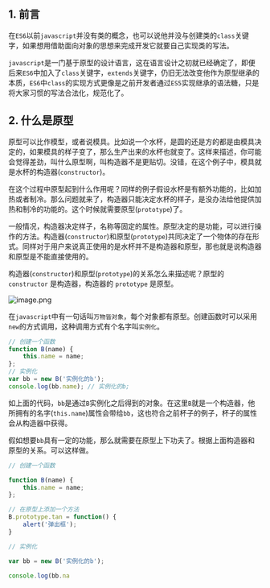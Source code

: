 ## 1. 前言  

在```ES6```以前```javascript```并没有类的概念，也可以说他并没与创建类的```class```关键字，如果想用借助面向对象的思想来完成开发它就要自己实现类的写法。

```javascript```是一门基于原型的设计语言，这在语言设计之初就已经确定了，即便后来```ES6```中加入了```class```关键字，```extends```关键字，仍旧无法改变他作为原型继承的本质，```ES6```中```class```的实现方式更像是之前开发者通过```ES5```实现继承的语法糖，只是将大家习惯的写法合法化，规范化了。

## 2. 什么是原型

原型可以比作模型，或者说模具。比如说一个水杯，是圆的还是方的都是由模具决定的，如果模具的样子变了，那么生产出来的水杯也就变了。这样来描述，你可能会觉得差劲，叫什么原型啊，叫构造器不是更贴切。没错，在这个例子中，模具就是水杯的构造器(```constructor```)。

在这个过程中原型起到什么作用呢？同样的例子假设水杯是有额外功能的，比如加热或者制冷。那么问题就来了，构造器只能决定水杯的样子，是没办法给他提供加热和制冷的功能的。这个时候就需要原型(```prototype```)了。

一般情况，构造器决定样子，名称等固定的属性。原型决定的是功能，可以进行操作的方法。构造器(```constructor```)和原型(```prototype```)共同决定了一个物体的存在形式。同样对于用户来说真正使用的是水杯并不是构造器和原型，那也就是说构造器和原型是不能直接使用的。

构造器(```constructor```)和原型(```prototype```)的关系怎么来描述呢？原型的```constructor``` 是构造器，构造器的 ```prototype``` 是原型。

![image.png](https://upload-images.jianshu.io/upload_images/14119996-c93b4947682f7af7.png?imageMogr2/auto-orient/strip%7CimageView2/2/w/1240)

在```javascript```中有一句话叫```万物皆对象```，每个对象都有原型。创建函数时可以采用```new```的方式调用，这种调用方式有个名字叫```实例化```。

```js
// 创建一个函数
function B(name) {
    this.name = name;
};
// 实例化
var bb = new B('实例化的b');
console.log(bb.name); // 实例化的b;
```

如上面的代码，```bb```是通过```B```实例化之后得到的对象。在这里```B```就是一个构造器，他所拥有的名字(```this.name```)属性会带给```bb```，这也符合之前杯子的例子，杯子的属性会从构造器中获得。

假如想要```bb```具有一定的功能，那么就需要在原型上下功夫了。根据上面构造器和原型的关系。可以这样做。

```js
// 创建一个函数

function B(name) {
    this.name = name;
};

// 在原型上添加一个方法
B.prototype.tan = function() {
    alert('弹出框');
}

// 实例化

var bb = new B('实例化的b');

console.log(bb.na